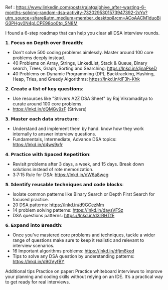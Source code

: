 Ref : https://www.linkedin.com/posts/rajatgajbhiye_after-wasting-6-months-solving-random-dsa-activity-7320295301573947392-2cYo?utm_source=share&utm_medium=member_desktop&rcm=ACoAACM1duoBiG3PHgy0N4pLCPE98oo0tq_SN8M

I found a 6-step roadmap that can help you clear all DSA interview rounds.

𝟭. 𝗙𝗼𝗰𝘂𝘀 𝗼𝗻 𝗗𝗲𝗽𝘁𝗵 𝗼𝘃𝗲𝗿 𝗕𝗿𝗲𝗮𝗱𝘁𝗵: 
 - Don't solve 500 coding problems aimlessly. Master around 100 core problems deeply instead.
 - 40 Problems on Array, Strings, LinkedList, Stack & Queue, Binary search, Trees, Graph, Sorting and Searching: https://lnkd.in/djnaPkeD
 - 40 Problems on Dynamic Programming (DP), Backtracking, Hashing, Heap, Tries, and Greedy Algorithms: https://lnkd.in/dF3h-Khk

𝟮. 𝗖𝗿𝗲𝗮𝘁𝗲 𝗮 𝗹𝗶𝘀𝘁 𝗼𝗳 𝗸𝗲𝘆 𝗾𝘂𝗲𝘀𝘁𝗶𝗼𝗻𝘀: 
 - Use resources like "Strivers A2Z DSA Sheet" by Raj Vikramaditya to curate around 100 core problems.
 - https://lnkd.in/dQMGy9zF (Strivers)

𝟯. 𝗠𝗮𝘀𝘁𝗲𝗿 𝗲𝗮𝗰𝗵 𝗱𝗮𝘁𝗮 𝘀𝘁𝗿𝘂𝗰𝘁𝘂𝗿𝗲: 
 - Understand and implement them by hand. know how they work internally to answer interview questions.
 - Fundamentals, Intermediate, Advance DSA topics: https://lnkd.in/d4ws9xfr

𝟰. 𝗣𝗿𝗮𝗰𝘁𝗶𝗰𝗲 𝘄𝗶𝘁𝗵 𝗦𝗽𝗮𝗰𝗲𝗱 𝗥𝗲𝗽𝗲𝘁𝗶𝘁𝗶𝗼𝗻: 
 - Revisit problems after 3 days, a week, and 15 days. Break down solutions instead of rote memorization.
 - 3:7:15 Rule for DSA: https://lnkd.in/dW6a8wcg

𝟱. 𝗜𝗱𝗲𝗻𝘁𝗶𝗳𝘆 𝗿𝗲𝘂𝘀𝗮𝗯𝗹𝗲 𝘁𝗲𝗰𝗵𝗻𝗶𝗾𝘂𝗲𝘀 𝗮𝗻𝗱 𝗰𝗼𝗱𝗲 𝗯𝗹𝗼𝗰𝗸𝘀: 
 - Isolate common patterns like Binary Search or Depth First Search for focused practice.
 - 20 DSA patterns: https://lnkd.in/d9GCezMm
 - 14 problem solving patterns: https://lnkd.in/daysVFSz
 - DSA questions patterns: https://lnkd.in/d3rRHTfE

𝟲. 𝗘𝘅𝗽𝗮𝗻𝗱 𝗶𝗻𝘁𝗼 𝗕𝗿𝗲𝗮𝗱𝘁𝗵: 
 - Once you've mastered core problems and techniques, tackle a wider range of questions make sure to keep it realistic and relevant to interview scenarios.
 - 16 Important algorithms problems: https://lnkd.in/dfjm8ked
 - Tips to solve any DSA question by understanding patterns: https://lnkd.in/d9GVyfBY

Additional tips 
Practice on paper: Practice whiteboard interviews to improve your planning and coding skills without relying on an IDE. It’s a practical way to get ready for real interviews.
